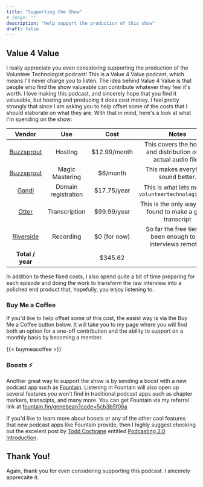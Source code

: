 ```yaml
---
title: "Supporting the Show"
# image: ""
description: "Help support the production of this show"
draft: false
---
```


## Value 4 Value

I really appreciate you even considering supporting the production of the Volunteer Technologist podcast! This is a Value 4 Value podcast, which means I'll never charge you to listen. The idea behind Value 4 Value is that people who find the show valueable can contribute whatever they feel it's worth. I love making this podcast, and sincerely hope that you find it valueable, but hosting and producing it does cost money. I feel pretty strongly that since I am asking you to help offset some of the costs that I should elaborate on what they are. With that in mind, here's a look at what I'm spending on the show:

|      Vendor      |         Use         |     Cost     |                               Notes                                |
|:----------------:|:-------------------:|:------------:|:------------------------------------------------------------------:|
| [Buzzsprout][b]  |       Hosting       | $12.99/month | This covers the hosting and distribution of the actual audio files |
| [Buzzsprout][m]  |   Magic Mastering   |   $6/month   |                This makes everything sound better.                 |
|    [Gandi][g]    | Domain registration | $17.75/year  |        This is what lets me use `volunteertechnologist.com`        |
|    [Otter][o]    |    Transcription    | $99.99/year  |    This is the only way I have found to make a good transcript     |
|  [Riverside][r]  |      Recording      | $0 (for now) |   So far the free tier has been enough to do interviews remotely   |
| **Total / year** |                     |   $345.62    |                                                                    |

In addition to these fixed costs, I also spend quite a bit of time preparing for each episode and doing the work to transform the raw interview into a polished end product that, hopefully, you enjoy listening to.

### Buy Me a Coffee

If you'd like to help offset some of this cost, the easist way is via the Buy Me a Coffee button below. It will take you to my page where you will find both an option for a one-off contribution and the ability to support on a monthly basis by becoming a member.

{{< buymeacoffee >}}

### Boosts ⚡

Another great way to support the show is by sending a boost with a new podcast app such as [Fountain][f]. Listening in Fountain will also open up several features you won't find in traditional podcast apps such as chapter markers, transcipts, and many more. You can get Fountain via my referral link at [fountain.fm/genebean?code=5cb3b5f06a][f]

If you'd like to learn more about boosts or any of the other cool features that new podcast apps like Fountain provide, then I highly suggest checking out the excelent post by [Todd Cochrane][t] entitled [Podcasting 2.0 Introduction][p].

## Thank You!

Again, thank you for even considering supporting this podcast. I sincerely apprecaite it.

[b]: https://www.buzzsprout.com/?referrer_id=1803680
[m]: https://www.buzzsprout.com/help/67-magic-mastering
[g]: https://www.gandi.net
[r]: https://riverside.fm
[o]: https://otter.ai
[f]: https://fountain.fm/genebean?code=5cb3b5f06a
[t]: https://podcastindex.social/@Todd_Blubrry
[p]: https://blubrry.com/support/podcasting-2-0-introduction/
